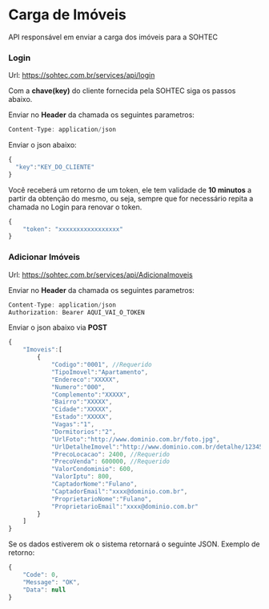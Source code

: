 # Carga de Imóveis
API responsável em enviar a carga dos imóveis para a SOHTEC

### Login
Url: https://sohtec.com.br/services/api/login

Com a **chave(key)** do cliente fornecida pela SOHTEC siga os passos abaixo.

Enviar no **Header** da chamada os seguintes parametros:
```javascript {.line-numbers}
Content-Type: application/json
```

Enviar o json abaixo:
```javascript {.line-numbers}
{
  "key":"KEY_DO_CLIENTE"
}
```

Você receberá um retorno de um token, ele tem validade de **10 minutos** a partir da obtenção do mesmo, ou seja, sempre que for necessário repita a chamada no Login para renovar o token.
```javascript {.line-numbers}
{
    "token": "xxxxxxxxxxxxxxxxx"
}
```

### Adicionar Imóveis
Url: https://sohtec.com.br/services/api/AdicionaImoveis

Enviar no **Header** da chamada os seguintes parametros:
```javascript {.line-numbers}
Content-Type: application/json
Authorization: Bearer AQUI_VAI_O_TOKEN
```
Enviar o json abaixo via **POST** 
```javascript {.line-numbers}
{
    "Imoveis":[
        {            
            "Codigo":"0001", //Requerido
            "TipoImovel":"Apartamento",
            "Endereco":"XXXXX",
            "Numero":"000",
            "Complemento":"XXXXX",
            "Bairro":"XXXXX",
            "Cidade":"XXXXX",
            "Estado":"XXXXX",
            "Vagas":"1",
            "Dormitorios":"2",
            "UrlFoto":"http://www.dominio.com.br/foto.jpg",
            "UrlDetalheImovel":"http://www.dominio.com.br/detalhe/12345",
            "PrecoLocacao": 2400, //Requerido
            "PrecoVenda": 600000, //Requerido
            "ValorCondominio": 600,
            "ValorIptu": 800,
            "CaptadorNome":"Fulano",
            "CaptadorEmail":"xxxx@dominio.com.br",
            "ProprietarioNome":"Fulano",
            "ProprietarioEmail":"xxxx@dominio.com.br"
        }        
    ]
}
```

Se os dados estiverem ok o sistema retornará o seguinte JSON.
Exemplo de retorno:
```javascript {.line-numbers}
{
    "Code": 0,
    "Message": "OK",
    "Data": null
}
```
